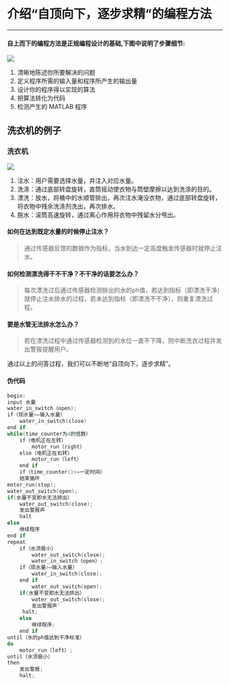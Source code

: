 # 介绍“自顶向下，逐步求精”的编程方法
---
#### 自上而下的编程方法是正规编程设计的基础,下图中说明了步骤细节:

![](https://github.com/yangzhanp/yangzhanp----homework/blob/gh-pages/20160111161606048_%E5%89%AF%E6%9C%AC.png)

1. 清晰地陈述你所要解决的问题
2. 定义程序所需的输入量和程序所产生的输出量
3. 设计你的程序得以实现的算法
4. 把算法转化为代码
5. 检测产生的 MATLAB 程序

## 洗衣机的例子
### 洗衣机

![](https://github.com/yangzhanp/yangzhanp----homework/blob/gh-pages/u%3D3882030335%2C2942438075%26fm%3D11%26gp%3D0.jpg)
1. 注水：用户需要选择水量，并注入对应水量。 
2. 洗涤：通过底部转盘旋转，直筒摇动使衣物与筒壁摩擦以达到洗涤的目的。 
3. 漂洗：放水，将桶中的水顺管排出，再次注水淹没衣物，通过底部转盘旋转，将衣物中残余洗涤剂洗出，再次排水。 
4. 脱水：滚筒高速旋转，通过离心作用将衣物中残留水分甩出。

#### 如何在达到既定水量的时候停止注水？ 
> 通过传感器反馈的数据作为指标，当水到达一定高度触发传感器时就停止注水。

#### 如何检测漂洗得干不干净？不干净的话要怎么办？ 
> 每次漂洗过后通过传感器检测排出的水的ph值，若达到指标（即漂洗干净）就停止注水排水的过程，若未达到指标（即漂洗不干净），则重复漂洗过程。

#### 要是水管无法排水怎么办？ 
> 若在漂洗过程中通过传感器检测到的水位一直不下降，则中断洗衣过程并发出警报提醒用户。

通过以上的问答过程，我们可以不断地“自顶向下，逐步求精”。

#### 伪代码
```c
begin:
input 水量 
water_in_switch（open);
if（现水量>=输入水量）
    water_in_switch(close)
end if
while(time_counter为4的倍数）
    if（电机正在左转）
        motor_run（right）
    else（电机正在右转）
        motor_run（left）
    end if
    if（time_counter()>=一定时间）
    结束循环
motor_run(stop);
water_out_switch(open);
if(水量不变即水无法排出）
    water_out_switch(close);
    发出警报声
    halt
else
    继续程序
end if
repeat
    if（水流极小）
        water_out_switch(close);
        water_in_switch（open）;
    if（现水量>=输入水量）
        water_in_switch(close);
    end if
        water_out_switch(open);
    if(水量不变即水无法排出）
        water_out_switch(close);
        发出警报声'
     halt;
    else
        继续程序;
    end if
until（水的ph值达到干净标准）
do
    motor_run（left）;
until（水流极小）
then 
    发出警报;
    halt;
```
